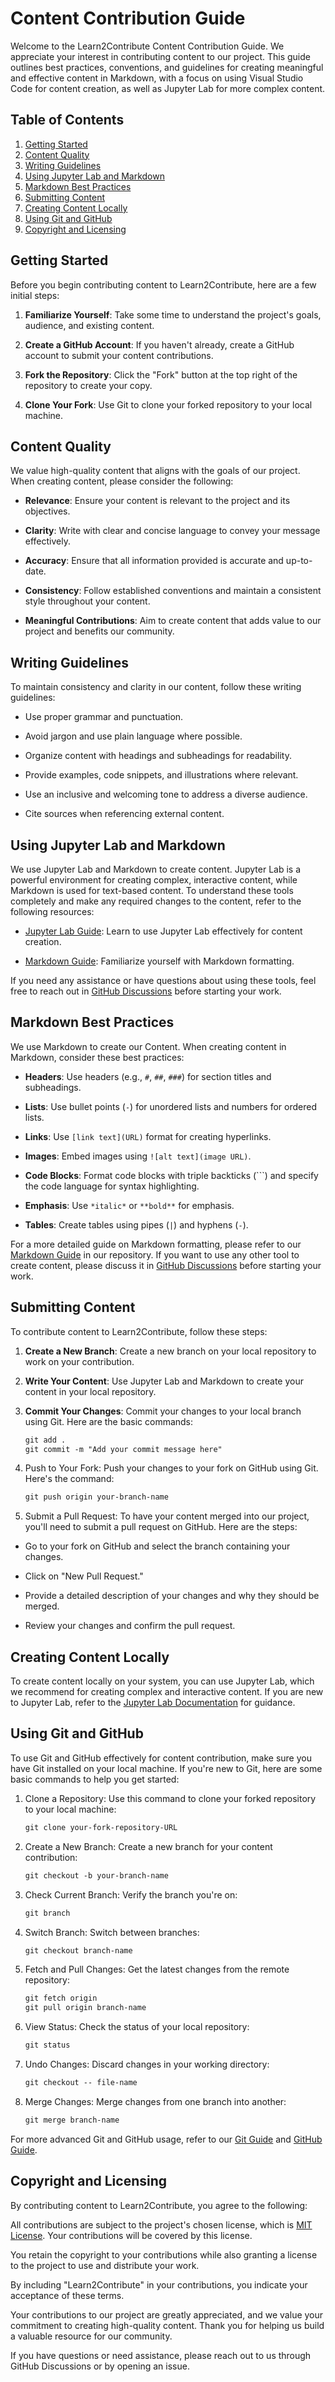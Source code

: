 # Content Contribution Guide

Welcome to the Learn2Contribute Content Contribution Guide. We appreciate your interest in contributing content to our project. This guide outlines best practices, conventions, and guidelines for creating meaningful and effective content in Markdown, with a focus on using Visual Studio Code for content creation, as well as Jupyter Lab for more complex content.

## Table of Contents

1. [Getting Started](#getting-started)
2. [Content Quality](#content-quality)
3. [Writing Guidelines](#writing-guidelines)
4. [Using Jupyter Lab and Markdown](#using-jupyter-lab-and-markdown)
5. [Markdown Best Practices](#markdown-best-practices)
6. [Submitting Content](#submitting-content)
7. [Creating Content Locally](#creating-content-locally)
8. [Using Git and GitHub](#using-git-and-github)
9. [Copyright and Licensing](#copyright-and-licensing)

## Getting Started

Before you begin contributing content to Learn2Contribute, here are a few initial steps:

1. **Familiarize Yourself**: Take some time to understand the project's goals, audience, and existing content.

2. **Create a GitHub Account**: If you haven't already, create a GitHub account to submit your content contributions.

3. **Fork the Repository**: Click the "Fork" button at the top right of the repository to create your copy.

4. **Clone Your Fork**: Use Git to clone your forked repository to your local machine.

## Content Quality

We value high-quality content that aligns with the goals of our project. When creating content, please consider the following:

- **Relevance**: Ensure your content is relevant to the project and its objectives.

- **Clarity**: Write with clear and concise language to convey your message effectively.

- **Accuracy**: Ensure that all information provided is accurate and up-to-date.

- **Consistency**: Follow established conventions and maintain a consistent style throughout your content.

- **Meaningful Contributions**: Aim to create content that adds value to our project and benefits our community.

## Writing Guidelines

To maintain consistency and clarity in our content, follow these writing guidelines:

- Use proper grammar and punctuation.

- Avoid jargon and use plain language where possible.

- Organize content with headings and subheadings for readability.

- Provide examples, code snippets, and illustrations where relevant.

- Use an inclusive and welcoming tone to address a diverse audience.

- Cite sources when referencing external content.

## Using Jupyter Lab and Markdown

We use Jupyter Lab and Markdown to create content. Jupyter Lab is a powerful environment for creating complex, interactive content, while Markdown is used for text-based content. To understand these tools completely and make any required changes to the content, refer to the following resources:

- [Jupyter Lab Guide](/documentation/jupyter.md): Learn to use Jupyter Lab effectively for content creation.

- [Markdown Guide](/documentation/markdown.md): Familiarize yourself with Markdown formatting.

If you need any assistance or have questions about using these tools, feel free to reach out in [GitHub Discussions](https://github.com/rishikeshsamant/Learn2Contribute/discussions) before starting your work.

## Markdown Best Practices

We use Markdown to create our Content. When creating content in Markdown, consider these best practices:

- **Headers**: Use headers (e.g., `#`, `##`, `###`) for section titles and subheadings.

- **Lists**: Use bullet points (`-`) for unordered lists and numbers for ordered lists.

- **Links**: Use `[link text](URL)` format for creating hyperlinks.

- **Images**: Embed images using `![alt text](image URL)`.

- **Code Blocks**: Format code blocks with triple backticks (```) and specify the code language for syntax highlighting.

- **Emphasis**: Use `*italic*` or `**bold**` for emphasis.

- **Tables**: Create tables using pipes (`|`) and hyphens (`-`).

For a more detailed guide on Markdown formatting, please refer to our [Markdown Guide](/documentation/markdown.md) in our repository. If you want to use any other tool to create content, please discuss it in [GitHub Discussions](https://github.com/rishikeshsamant/Learn2Contribute/discussions)
 before starting your work.

## Submitting Content

To contribute content to Learn2Contribute, follow these steps:

1. **Create a New Branch**: Create a new branch on your local repository to work on your contribution.

2. **Write Your Content**: Use Jupyter Lab and Markdown to create your content in your local repository.

3. **Commit Your Changes**: Commit your changes to your local branch using Git. Here are the basic commands:

   ```markdown
   git add .
   git commit -m "Add your commit message here"
   ```
4. Push to Your Fork: Push your changes to your fork on GitHub using Git. Here's the command:

   ```markdown
   git push origin your-branch-name
   ```
   
5. Submit a Pull Request: To have your content merged into our project, you'll need to submit a pull request on GitHub. Here are the steps:

  - Go to your fork on GitHub and select the branch containing your changes.

  - Click on "New Pull Request."

  - Provide a detailed description of your changes and why they should be merged.

  - Review your changes and confirm the pull request.

## Creating Content Locally
To create content locally on your system, you can use Jupyter Lab, which we recommend for creating complex and interactive content. If you are new to Jupyter Lab, refer to the [Jupyter Lab Documentation](https://jupyterlab.readthedocs.io/en/stable/index.html) for guidance.

## Using Git and GitHub
To use Git and GitHub effectively for content contribution, make sure you have Git installed on your local machine. If you're new to Git, here are some basic commands to help you get started:

1. Clone a Repository: Use this command to clone your forked repository to your local machine:

   ```markdown
   git clone your-fork-repository-URL
   ```
   
2. Create a New Branch: Create a new branch for your content contribution:

   ```markdown
   git checkout -b your-branch-name
   ```
3. Check Current Branch: Verify the branch you're on:

   ```markdown
   git branch
   ```
4. Switch Branch: Switch between branches:

   ```markdown
   git checkout branch-name
   ```
5. Fetch and Pull Changes: Get the latest changes from the remote repository:

   ```markdown
   git fetch origin
   git pull origin branch-name
   ```
6. View Status: Check the status of your local repository:

   ```markdown
   git status
   ```
7. Undo Changes: Discard changes in your working directory:

   ```markdown
   git checkout -- file-name
   ```
8. Merge Changes: Merge changes from one branch into another:

   ```markdown
   git merge branch-name
   ```
For more advanced Git and GitHub usage, refer to our [Git Guide](/version-control/git.md) and [GitHub Guide](/collaboration/github.md).

## Copyright and Licensing
By contributing content to Learn2Contribute, you agree to the following:

All contributions are subject to the project's chosen license, which is [MIT License](https://github.com/rishikeshsamant/Learn2Contribute/blob/main/LICENSE). Your contributions will be covered by this license.

You retain the copyright to your contributions while also granting a license to the project to use and distribute your work.

By including "Learn2Contribute" in your contributions, you indicate your acceptance of these terms.

Your contributions to our project are greatly appreciated, and we value your commitment to creating high-quality content. Thank you for helping us build a valuable resource for our community.

If you have questions or need assistance, please reach out to us through GitHub Discussions
or by opening an issue.
